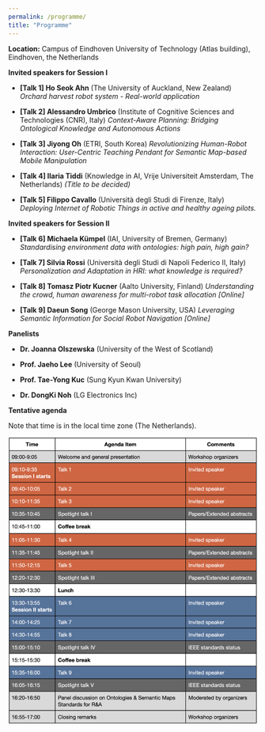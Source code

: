 ```yaml
---
permalink: /programme/
title: "Programme"
---
```


**Location:** Campus of Eindhoven University of Technology (Atlas building), Eindhoven, the Netherlands



**Invited speakers for Session I**

- **[Talk 1] Ho Seok Ahn** (The University of Auckland, New Zealand)
*Orchard harvest robot system - Real-world application*

- **[Talk 2] Alessandro Umbrico** (Institute of Cognitive Sciences and Technologies (CNR), Italy)
*Context-Aware Planning: Bridging Ontological Knowledge and Autonomous Actions*

- **[Talk 3] Jiyong Oh** (ETRI, South Korea)
*Revolutionizing Human-Robot Interaction: User-Centric Teaching Pendant for Semantic Map-based Mobile Manipulation*

- **[Talk 4] Ilaria Tiddi** (Knowledge in AI, Vrije Universiteit Amsterdam, The Netherlands)
*(Title to be decided)*

- **[Talk 5] Filippo Cavallo** (Università degli Studi di Firenze, Italy)
*Deploying Internet of Robotic Things in active and healthy ageing pilots.* 


**Invited speakers for Session II**

- **[Talk 6] Michaela Kümpel** (IAI, University of Bremen, Germany)
*Standardising environment data with ontologies: high pain, high gain?*

- **[Talk 7] Silvia Rossi** (Università degli Studi di Napoli Federico II, Italy)
*Personalization and Adaptation in HRI: what knowledge is required?*

- **[Talk 8] Tomasz Piotr Kucner** (Aalto University, Finland)
*Understanding the crowd, human awareness for multi-robot task allocation [Online]*

- **[Talk 9] Daeun Song** (George Mason University, USA)
*Leveraging Semantic Information for Social Robot Navigation [Online]*


**Panelists**

- **Dr. Joanna Olszewska** (University of the West of Scotland)

- **Prof. Jaeho Lee** (University of Seoul)

- **Prof. Tae-Yong Kuc** (Sung Kyun Kwan University)

- **Dr. DongKi Noh** (LG Electronics Inc)

 

**Tentative agenda**

Note that time is in the local time zone (The Netherlands). 

<img title="" alt="" src="./../images/agenda.png"> 






